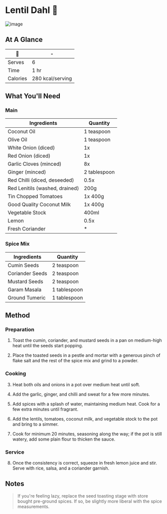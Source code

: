 # Lentil Dahl 🥘

![image](https://drive.google.com/uc?export=view&id=1wgNpJ5Y8XfwfvIM_kVZ_EPLn6pPzpT_H)

[//]: # (when adding google drive link, just replace the aset id, don't change anything else about the above link otherwise the image will not display)

## At A Glance

🥘 | -
-- | --
Serves | 6
Time | 1 hr
Calories | 280 kcal/serving

## What You'll Need

### **Main**

Ingredients | Quantity
-- | --
Coconut Oil | 1 teaspoon
Olive Oil | 1 teaspoon
White Onion (diced) | 1x
Red Onion (diced) | 1x
Garlic Cloves (minced) | 8x
Ginger (minced) | 2 tablespoon
Red Chilli (diced, deseeded) | 0.5x
Red Lenitils (washed, drained) | 200g
Tin Chopped Tomatoes | 1x 400g
Good Quality Coconut Milk | 1x 400g
Vegetable Stock | 400ml
Lemon | 0.5x
Fresh Coriander | *

### **Spice Mix**

Ingredients | Quantity
-- | --
Cumin Seeds | 2 teaspoon
Coriander Seeds | 2 teaspoon
Mustard Seeds | 2 teaspoon
Garam Masala | 1 tablespoon
Ground Tumeric | 1 tablespoon

## Method

### **Preparation**

1. Toast the cumin, coriander, and mustard seeds in a pan on medium-high heat until the seeds start popping.

2. Place the toasted seeds in a pestle and mortar with a generous pinch of flake salt and the rest of the spice mix and grind to a powder.

### **Cooking**

3. Heat both oils and onions in a pot over medium heat until soft.

4. Add the garlic, ginger, and chilli and sweat for a few more minutes.

5. Add spices with a splash of water, maintaining medium heat. Cook for a few extra minutes until fragrant.

6. Add the lentils, tomatoes, coconut milk, and vegetable stock to the pot and bring to a simmer.

7. Cook for minimum 20 minutes, seasoning along the way; if the pot is still watery, add some plain flour to thicken the sauce.

### **Service**

8. Once the consistency is correct, squeeze in fresh lemon juice and stir. Serve with rice, salsa, and a coriander garnish.

## Notes

> If you're feeling lazy, replace the seed toasting stage with store bought pre-ground spices. If so, be slightly more liberal with the spice measurements.